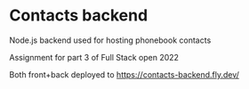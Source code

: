 # Contacts backend
Node.js backend used for hosting phonebook contacts

Assignment for part 3 of Full Stack open 2022

Both front+back deployed to <https://contacts-backend.fly.dev/>